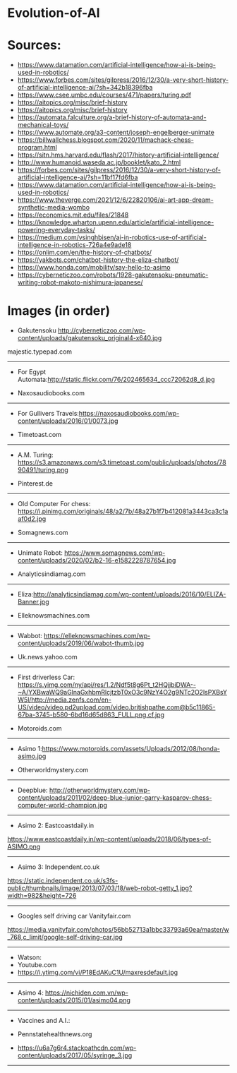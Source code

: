 # Evolution-of-AI

# Sources:



- https://www.datamation.com/artificial-intelligence/how-ai-is-being-used-in-robotics/
- https://www.forbes.com/sites/gilpress/2016/12/30/a-very-short-history-of-artificial-intelligence-ai/?sh=342b18396fba
- https://www.csee.umbc.edu/courses/471/papers/turing.pdf
- https://aitopics.org/misc/brief-history
- https://aitopics.org/misc/brief-history
- https://automata.falculture.org/a-brief-history-of-automata-and-mechanical-toys/
- https://www.automate.org/a3-content/joseph-engelberger-unimate
- https://billwallchess.blogspot.com/2020/11/machack-chess-program.html
- https://sitn.hms.harvard.edu/flash/2017/history-artificial-intelligence/
- http://www.humanoid.waseda.ac.jp/booklet/kato_2.html
- https://forbes.com/sites/gilpress/2016/12/30/a-very-short-history-of-artificial-intelligence-ai/?sh=11bf17fd6fba
- https://www.datamation.com/artificial-intelligence/how-ai-is-being-used-in-robotics/
- https://www.theverge.com/2021/12/6/22820106/ai-art-app-dream-synthetic-media-wombo
- https://economics.mit.edu/files/21848
- https://knowledge.wharton.upenn.edu/article/artificial-intelligence-powering-everyday-tasks/
- https://medium.com/vsinghbisen/ai-in-robotics-use-of-artificial-intelligence-in-robotics-726a4e9ade18
- https://onlim.com/en/the-history-of-chatbots/
- https://yakbots.com/chatbot-history-the-eliza-chatbot/
- https://www.honda.com/mobility/say-hello-to-asimo
- https://cyberneticzoo.com/robots/1928-gakutensoku-pneumatic-writing-robot-makoto-nishimura-japanese/
# Images (in order)
- Gakutensoku
http://cyberneticzoo.com/wp-content/uploads/gakutensoku_original4-x640.jpg

majestic.typepad.com

---
- For Egypt Automata:http://static.flickr.com/76/202465634_ccc72062d8_d.jpg

- Naxosaudiobooks.com

---
- For Gullivers Travels:https://naxosaudiobooks.com/wp-content/uploads/2016/01/0073.jpg

- Timetoast.com

---
- A.M. Turing: https://s3.amazonaws.com/s3.timetoast.com/public/uploads/photos/7890491/turing.png

- Pinterest.de
---
- Old Computer For chess: https://i.pinimg.com/originals/48/a2/7b/48a27b1f7b412081a3443ca3c1aaf0d2.jpg

- Somagnews.com

---
- Unimate Robot:
https://www.somagnews.com/wp-content/uploads/2020/02/b2-16-e1582228787654.jpg

- Analyticsindiamag.com

---
- Eliza:http://analyticsindiamag.com/wp-content/uploads/2016/10/ELIZA-Banner.jpg

- Elleknowsmachines.com

---
- Wabbot: https://elleknowsmachines.com/wp-content/uploads/2019/06/wabot-thumb.jpg

- Uk.news.yahoo.com

---
- First driverless Car: https://s.yimg.com/ny/api/res/1.2/Ndf5t8g6Pt_t2HQjjbiDWA--~A/YXBwaWQ9aGlnaGxhbmRlcjtzbT0xO3c9NzY4O2g9NTc2O2lsPXBsYW5l/http://media.zenfs.com/en-US/video/video.pd2upload.com/video.britishpathe.com@b5c11865-67ba-3745-b580-6bd16d65d863_FULL.png.cf.jpg

- Motoroids.com

---
- Asimo 1:https://www.motoroids.com/assets/Uploads/2012/08/honda-asimo.jpg

- Otherworldmystery.com

---
- Deepblue: http://otherworldmystery.com/wp-content/uploads/2011/02/deep-blue-junior-garry-kasparov-chess-computer-world-champion.jpg

---
- Asimo 2:
Eastcoastdaily.in

https://www.eastcoastdaily.in/wp-content/uploads/2018/06/types-of-ASIMO.png

---
- Asimo 3:
Independent.co.uk

https://static.independent.co.uk/s3fs-public/thumbnails/image/2013/07/03/18/web-robot-getty_1.jpg?width=982&height=726

---
- Googles self driving car
Vanityfair.com

https://media.vanityfair.com/photos/56bb52713a1bbc33793a60ea/master/w_768,c_limit/google-self-driving-car.jpg

---
- Watson:
- Youtube.com
- https://i.ytimg.com/vi/P18EdAKuC1U/maxresdefault.jpg
---
- Asimo 4:
https://nichiden.com.vn/wp-content/uploads/2015/01/asimo04.png

---
- Vaccines and A.I.:

- Pennstatehealthnews.org
- https://u6a7g6r4.stackpathcdn.com/wp-content/uploads/2017/05/syringe_3.jpg
---